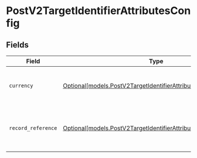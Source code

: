 # PostV2TargetIdentifierAttributesConfig


## Fields

| Field                                                                                                                            | Type                                                                                                                             | Required                                                                                                                         | Description                                                                                                                      |
| -------------------------------------------------------------------------------------------------------------------------------- | -------------------------------------------------------------------------------------------------------------------------------- | -------------------------------------------------------------------------------------------------------------------------------- | -------------------------------------------------------------------------------------------------------------------------------- |
| `currency`                                                                                                                       | [Optional[models.PostV2TargetIdentifierAttributesCurrency]](../models/postv2targetidentifierattributescurrency.md)               | :heavy_minus_sign:                                                                                                               | Configuration available for attributes of type "currency".                                                                       |
| `record_reference`                                                                                                               | [Optional[models.PostV2TargetIdentifierAttributesRecordReference]](../models/postv2targetidentifierattributesrecordreference.md) | :heavy_minus_sign:                                                                                                               | Configuration available for attributes of type "record-reference".                                                               |